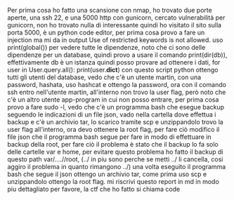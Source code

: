 Per prima cosa ho fatto una scansione con nmap, ho trovato due porte aperte, una ssh 22, e una 5000 http con gunicorn, cercato vulnerabilità per gunicorn, non ho trovato nulla di interessante quindi ho visitato il sito sulla porta 5000, è un python code editor, per prima cosa provo a fare un injection ma mi da in output Use of restricted keywords is not allowed.
uso print(global()) per vedere tutte le dipendenze, noto che ci sono delle dipendenze per un database, quindi provo a usare il comando print(dir(db)), effettivamente db è un istanza quindi posso provare ad ottenere i dati, for user in User.query.all():
    print(user.__dict__)
con questo script python ottengo tutti gli utenti del database, vedo che c'è un utente martin, con una password, hashata, uso hashcat e ottengo la password, ora con il comando ssh entro nell'utente martin, all'interno non trovo la user flag, però noto che c'è un altro utente app-program in cui non posso entrare, per prima cosa provo a fare sudo -l, vedo che c'è un programma bash che esegue backup seguendo le indicazioni di un file json, vado nella cartella dove effettua i backup e c'è un archivio tar, lo scarico tramite scp e unzippandolo trovo la user flag all'interno, ora devo ottenere la root flag, per fare ciò modifico il file json che il programma bash segue per fare in modo di effettuare in backup della root, per fare ciò il problema è stato che il backup lo fa solo delle cartelle var e home, per evitare questo problema ho fatto il backup di questo path var/....//root, (../ in piu sono perche se metti ../ li cancella, cosi aggiro il problema in quanto rimangono ../) una volta eseguito il programma bash che segue il json ottengo un archivio tar, come prima uso scp e unzippandolo ottengo la root flag.
mi riscrivi questo report in md in modo piu dettagliato per favore, la ctf che ho fatto si chiama code
